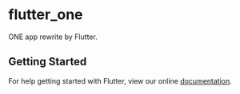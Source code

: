 # flutter_one

ONE app rewrite by Flutter.

## Getting Started

For help getting started with Flutter, view our online
[documentation](https://flutter.io/).
